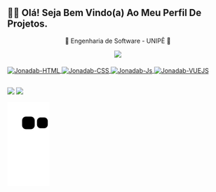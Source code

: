 ## 🖖🏻 Olá! Seja Bem Vindo(a) Ao Meu Perfil De Projetos.

<div align="center">
  <p>📓 Engenharia de Software - UNIPÊ 📓</p>
</div>  

<div align="center">
  <a href="https://github.com/JonadabHonorio">
  <img height="180em" src="https://github-readme-stats.vercel.app/api?username=JonadabHonorio&show_icons=true&theme=dark&include_all_commits=true&count_private=true"/>
</div> 
  
<!--[![Anurag's GitHub stats](https://github-readme-stats.vercel.app/api?username=JonadabHonorio&show_icons=true&theme=dark&include_all_commits=true&count_private=true)](https://github.com/anuraghazra/github-readme-stats)-->

 <div style="display: inline_block && marggin top: 30"><br>
   <img img align="center" alt="Jonadab-HTML"  width="40" src="https://img.icons8.com/color/40/000000/html-5--v1.png"/>
   <img img align="center" alt="Jonadab-CSS"  width="40" src="https://img.icons8.com/color/40/000000/css3.png"/>
   <img img align="center" alt="Jonadab-Js"  width="40" src="https://img.icons8.com/color/40/000000/javascript--v1.png"/>
   <img img align="center" alt="Jonadab-VUEJS"  width="40" src="https://cdn.jsdelivr.net/gh/devicons/devicon/icons/vuejs/vuejs-original.svg"/> 
   <!--  <img img align="center" alt="Jonadab-Node"  width="40" src="https://img.icons8.com/color/40/000000/nodejs.png"/> -->
 </div> 
  
 ##
 
 <div>
       <a href="https://www.linkedin.com/in//jonadab-honorio-5a3440261/" target="_blank"><img src="https://img.shields.io/badge/-LinkedIn-%230077B5?style=for-the-badge&logo=linkedin&logoColor=white" target="_blank"></a>
       <a href = "mailto:honoriojonadab@gmail.com"><img src="https://img.shields.io/badge/-Gmail-%23333?style=for-the-badge&logo=gmail&logoColor=white" target="_blank"></a>
  
 </div>
  
        
      
  
  ![Snake animation](https://github.com/JonadabHonorio/JonadabHonorio/blob/output/github-contribution-grid-snake.svg)
     
      
